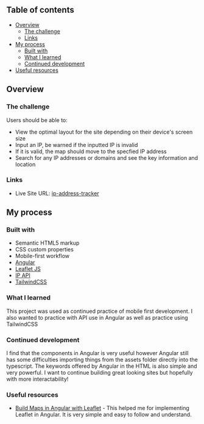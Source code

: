 ## Table of contents

- [Overview](#overview)
  - [The challenge](#the-challenge)
  - [Links](#links)
- [My process](#my-process)
  - [Built with](#built-with)
  - [What I learned](#what-i-learned)
  - [Continued development](#continued-development)
- [Useful resources](#useful-resources)

## Overview

### The challenge

Users should be able to:

- View the optimal layout for the site depending on their device's screen size
- Input an IP, be warned if the inputted IP is invalid
- If it is valid, the map should move to the specfied IP address
- Search for any IP addresses or domains and see the key information and location

### Links
- Live Site URL: [ip-address-tracker](https://ip-address-tracker-psi-three.vercel.app/)

## My process

### Built with

- Semantic HTML5 markup
- CSS custom properties
- Mobile-first workflow
- [Angular](https://angular.io//)
- [Leaflet JS](https://leafletjs.com/)
- [IP API](https://ipapi.co/)
- [TailwindCSS](https://tailwindcss.com/)

### What I learned

This project was used as continued practice of mobile first development. I also wanted to practice with API use in Angular as well as practice using TailwindCSS

### Continued development

I find that the components in Angular is very useful however Angular still has some difficulties importing things from the assets folder directly into the typescript. The keywords offered by Angular in the HTML is also simple and very powerful. I want to continue building great looking sites but hopefully with more interactability!

### Useful resources

- [Build Maps in Angular with Leaflet](https://www.digitalocean.com/community/tutorials/angular-angular-and-leaflet) - This helped me for implementing Leaflet in Angular. It is very simple and easy to follow and understand.
